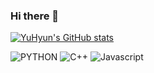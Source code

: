 ### Hi there 👋

[![YuHyun's GitHub stats](https://github-readme-stats.vercel.app/api?username=HyunCello&theme=buefy)](https://github.com/anuraghazra/github-readme-stats)


![PYTHON](https://img.shields.io/badge/PYTHON-★%20★%20☆%20☆%20☆-3776AB?style=flat-square&logo=Python&logoColor=white)
![C++](https://img.shields.io/badge/C++-★%20★%20☆%20☆%20☆-00599C?style=flat-square&logo=c%2B%2B&logoColor=white)
![Javascript](https://img.shields.io/badge/JavaScript-★%20★%20☆%20☆%20☆-F7DF1E?style=flat-square&logo=JavaScript&logoColor=white)

<!--
**HyunCello/HyunCello** is a ✨ _special_ ✨ repository because its `README.md` (this file) appears on your GitHub profile.

Here are some ideas to get you started:

- 🔭 I’m currently working on ...
- 🌱 I’m currently learning ...
- 👯 I’m looking to collaborate on ...
- 🤔 I’m looking for help with ...
- 💬 Ask me about ...
- 📫 How to reach me: ...
- 😄 Pronouns: ...
- ⚡ Fun fact: ...
-->
